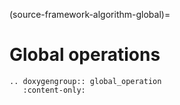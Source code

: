 (source-framework-algorithm-global)=

# Global operations


```{eval-rst}
.. doxygengroup:: global_operation
   :content-only:
```
